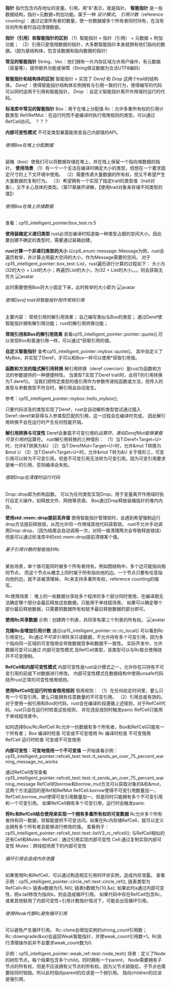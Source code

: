 **指针**
指代包含内存地址的变量。引用，用"&"表示，就是指针。
**智能指针**
是一些数据结构，指针+元数据+附加功能。属于一种 _设计模式_。
_引用计数_（reference counting）：通过记录所有者的数量，使一份数据被多个所有者同时持有，在没有任何所有者时自动清理数据。

**指针（引用）和智能指针的区别**
（1）智能指针 = 指针（引用） + 元数据 + 附加功能；
（2）引用只是借用数据的指针，大多数智能指针本身就拥有他们指向的数据。（因为是结构体，包含该数据和指向数据的指针）

**常见的智能指针**
String、Vec<T>：他们拥有一片内存区域允许用户操作，有元数据（容量等），提供额外功能或保障（String保证数据为合法UTF8编码）

**智能指针和结构体的区别**
智能指针 = 实现了 _Deref_ 和 _Drop_ 这两个trait的结构体。
_Deref_ ：使得智能指针结构体实例拥有与引用一致的行为，使得编写的代码可以同时适用于引用和智能指针。
_Drop_ ：自定义智能指针离开作用域时运行的代码。

**标准库中常见的智能指针**
Box<T>：用于在堆上分配值
Rc<T>：允许多重所有权的引用计数类型
Ref<T>/RefMut<T>：在运行时而不是编译时执行借用规则的类型，可以通过RefCell<T>访问。 ？？？

**内部可变性模式**
不可变类型暴露能改变自己内部值的API。

###### 使用Box<T>在堆上分配数据
装箱（box）使我们可以将数据存储在堆上，并在栈上保留一个指向堆数据的指针。
**使用场景**
（1）有一个一个无法在编译时确定大小的类型，但想在一个要求固定尺寸的上下文环境中使用。
（2）需要传递大量数据的所有权，但又不希望产生大量数据的复制行为。
（3）希望拥有一个实现了指定trait的类型值（trait对象），又不关心具体的类型。（第17章展开讲解，【使用trait对象来存储不同类型的值】）

###### 使用Box<T>在堆上存储数据
查看：cp15_intelligent_pointer/box_test.rs:5


**使用装箱定义递归类型**
rust必须在编译时知道每一种类型占据的空间大小。因此要创建不确定的类型时，需要通过装箱创建。

**rust计算一个非递归类型的大小**
以cp6_enum::message::Message为例，rust会遍历枚举，并计算占用最大空间的大小，作为Message需要的空间。
对于cp15_intelligent_pointer::box_test::List，rust遍历进行计算的过程如下：
大小为i32的大小 + List的大小；再遍历List的大小，为i32 + List的大小。。。则会获取无穷大
![avatar](pic/list_size.png)

此时需要使用Box<T>将大小固定下来，此时枚举的大小即为
![avatar](pic/box_list.png)

###### 使用Deref trait将智能指针视作常规引用
主要内容：
常规引用的解引用效果；
自己编写类似与Box<T>的类型；
通过Deref使智能指针拥有解引用功能；
rust的解引用转换功能；

**常规引用和Box的解引用效果**
查看cp15_intelligent_pointer::pointer::quote(),可以发现Box和普通引用一样，可以通过*获取引用的值。

**自定义智能指针**
查考cp15_intelligent_pointer::mybox::quote()。
其中自定义了MyBox，并实现了Deref，才可以和Box一样可以使用*获取引用值。

**函数和方法的隐式解引用转换**
解引用转换（deref coercion）是rust为函数和方法的参数提供的一种便捷特性。
当类型T实现了Deref trait时，会将T的引用转换为T.deref()。
当我们把特定类型的值引用作为参数传递给函数或方法，但传入的类型与参数类型不符合时，解引用会自动发生。

参考：cp15_intelligent_pointer::mybox::hello_mybox();

只要代码涉及的类型实现了Deref，rust会自动解析类型尝试通过插入Deref::deref来获得与入参类型匹配的引用，这一过程会在编译时完成，
因此解引用转换不会在运行时产生任何性能开销。

**解引用转换与可变性**
Deref会重载不可变引用的*运算符，类似DerefMut能够重载可变引用的*运算符。
rust解引用转换的三种情形：
（1）当T:Deref<Target=U>时，允许&T转换为&U
（2）当T:DerefMut<Target=U>时，允许&mut T转换为&mut U
（3）当T:Deref<Target=U>时，允许&mut T转为&U
关于情形三，可变引用可以转为不可变引用，但是不可变引用无法转为可变引用。因为可变引用要求是唯一的引用，否则编译会失败。

###### 借助Drop在清理时运行代码
Drop::drop即为析构函数。
可以为任何类型实现Drop，用于变量离开作用域时执行自定义操作，如释放文件、网络等资源。
Box<T>通过Drop释放装箱指针的堆内内存。

**使用std::mem::drop提前丢弃值**
使用智能指针管理锁时，会遇到希望强制运行drop方法提前释放锁，从而允许同一作用域其他代码获取锁。
rust不允许手动调用Drop::drop，（因为结尾会自动调用一次，对同一值清理两次会导致释放错误）
但是可以通过标准库中的std::mem::drop提前清理某个值。

###### 基于引用计数的智能指针Rc<T>
某些场景，单个值可能同时被多个所有者持有。例如图结构中，多个边可能指向相同节点，
而这个节点从概念上同时属于所有指向他的边。一个节点只要有任意指向他的边，就不该被清理掉。
Rc<T>来支持多重所有权，reference counting的缩写。

Rc<T>使用场景：
堆上的一些数据分享给多个程序的多个部分同时使用，在编译期无法确定哪个部分会最后释放这些数据。只能用于单线程场景。
如果可以确定哪个部分最后释放数据，只需要把数据所有权赋予最后释放数据的部分即可。

**使用Rc<T>共享数据**
示例：创建两个列表，共同享有第三个列表的所有权。
![avatar](pic/Rc_test.png)

**克隆Rc<T>会增加引用计数**
通过cp15_intelligent_pointer::rc::rc_local() 可以看到Rc引用变化。
Rc<T>通过*不可变引用*共享只读数据，不允许持有多个可变引用，因为多个指向同一区域的可变借用会导致数据竞争和数据不一致性。
实际开发中，允许数据可变可以通过 内部可变性模式 及RefCell<T>类型，该类型可以与Rc<T>联合使用绕开不可变限制。

**RefCell<T>和内部可变性模式**
内部可变性是rust设计模式之一，允许你在只持有不可变引用的前提下对数据进行修改。
内部可变性模式在数据结构中使用unsafe代码绕开rust正常的可变性借用规则。

**使用RefCell<T>在运行时检查借用规则**
借用规则：
（1）在任何给定时间里，要么只有一个可变引用，要么只能拥有任意数量的不可变引用。
（2）引用总是有效的。
对于使用一般引用和Box<T>的代码，rust会在编译阶段遵循上述规则，对于RefCell<T>代码，rust只会在运行时检查这些规则，
并在违反规则时触发panic
RefCell<T>只能用于单线程场景中。

如何选择Box<T>/Rc<T>/RefCell<T>
Rc<T>允许一份数据有多个所有者，Box<T>和RefCell<T>只能有一个所有者；
Box<T> 编译时检查 可变或不可变借用
Rc<T> 编译时检查 不可变借用
RefCell<T> 运行时检查 可变或不可变借用

**内部可变性：可变地借用一个不可变值**
一开始查看示例：cp15_intelligent_pointer::refcell_test::test::it_sends_an_over_75_percent_warning_message_no_works


通过RefCell<T>改写查看cp15_intelligent_pointer::refcell_test::test::it_sends_an_over_75_percent_warning_message
RefCell<T>的borrow和borrow_mut方法可以获取对象的&和&mut，这两个方法返回的是Ref<T>和RefMut<T>
RefCell.borrow使得不可变引用数量加一，RefCell.borrow_mut使得可变引用数量加一。但是同时只能拥有多个不可变引用和一个可变引用。
如果RefCell拥有多个可变引用，运行时会触发panic

**将Rc<T>和RefCell<T>结合使用来实现一个拥有多重所有权的可变数据**
Rc<T>允许多个所有者持有同一数据，但智能提供不可变访问。如果在Rc<T>内存储RefCell<T>，就可以定义出拥有多个所有者且能够进行修改的值。
查看例子：cp15_intelligent_pointer::refcell_test::test::listV3_rc_refcell();
与RefCell<T>相似的还有Cell<T>和Mutex<T>:
RefCell<T>：通过引用实现内部可变性
Cell<T>:通过复制实现内部可变性
Mutex<T>：跨线程场景下的内部可变性

###### 循环引用会造成内存泄露
如果使用Rc<T>和RefCell<T>，可以通过构造相互引用的环状实例，造成内存泄露。
查看示例：cp15_intelligent_pointer::circle_ref::test::circle_ref(),
链表类型为RefCell<Rc<T>>
链表a数据为{5, Nil};
链表b数据为{10,&a};
如果此时a通过内部可变性，把a.tail修改为指向b，则会造成循环引用。
如果代码中存在RefCell<T>包含Rc<T>，或者其他联用了内部可变性+引用计数指针情况下，可能会出现循环引用。


###### 使用Weak<T>代替Rc<T>避免循环引用
可以避免产生循环引用。
Rc::clone会增加实例的strong_count引用数；
Rc::downgrade(&xx)会返回Weak<T>智能指针，并使weak_count引用数+1。Rc<T>执行清理操作前并不会要求weak_count数为0.

示例：cp15_intelligent_pointer::weak_ref::test::node_test()
场景：定义了Node的树形节点，每个结果包含多个child。同时拥有一个parent，
Node需要拥有子节点的所有权，但是不应该拥有父节点的所有权。因为父节点销毁后，子节点也需要给同时销毁。所以此时指向parent的应该是一个弱引用。
指向children的应该是强引用。

